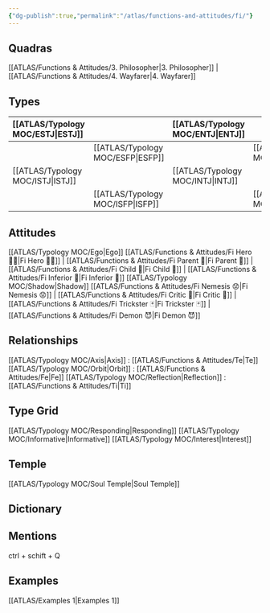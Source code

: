 ```yaml
---
{"dg-publish":true,"permalink":"/atlas/functions-and-attitudes/fi/"}
---
```



## Quadras
[[ATLAS/Functions & Attitudes/3. Philosopher\|3. Philosopher]] | [[ATLAS/Functions & Attitudes/4. Wayfarer\|4. Wayfarer]] 

## Types 

| [[ATLAS/Typology MOC/ESTJ\|ESTJ]]&nbsp; |  |  [[ATLAS/Typology MOC/ENTJ\|ENTJ]]      |  |
|:---------------|:-----------|:---------------|:---------------|
|  | [[ATLAS/Typology MOC/ESFP\|ESFP]]   |  | [[ATLAS/Typology MOC/ENFP\|ENFP]]       |
| [[ATLAS/Typology MOC/ISTJ\|ISTJ]]       | |  [[ATLAS/Typology MOC/INTJ\|INTJ]]      |   |
|  |  [[ATLAS/Typology MOC/ISFP\|ISFP]]  |    | [[ATLAS/Typology MOC/INFP\|INFP]]       |  

## Attitudes
[[ATLAS/Typology MOC/Ego\|Ego]]
[[ATLAS/Functions & Attitudes/Fi Hero 🦸‍♂️\|Fi Hero 🦸‍♂️]] | [[ATLAS/Functions & Attitudes/Fi Parent 🤰\|Fi Parent 🤰]] | [[ATLAS/Functions & Attitudes/Fi Child 🧒\|Fi Child 🧒]] | [[ATLAS/Functions & Attitudes/Fi Inferior 👶\|Fi Inferior 👶]]
[[ATLAS/Typology MOC/Shadow\|Shadow]] 
[[ATLAS/Functions & Attitudes/Fi Nemesis 😟\|Fi Nemesis 😟]] | [[ATLAS/Functions & Attitudes/Fi Critic 👵\|Fi Critic 👵]] | [[ATLAS/Functions & Attitudes/Fi Trickster 🃏\|Fi Trickster 🃏]] | [[ATLAS/Functions & Attitudes/Fi Demon 😈\|Fi Demon 😈]]

## Relationships 
[[ATLAS/Typology MOC/Axis\|Axis]] : [[ATLAS/Functions & Attitudes/Te\|Te]] 
[[ATLAS/Typology MOC/Orbit\|Orbit]] :  [[ATLAS/Functions & Attitudes/Fe\|Fe]] 
[[ATLAS/Typology MOC/Reflection\|Reflection]]  : [[ATLAS/Functions & Attitudes/Ti\|Ti]]

## Type Grid 
[[ATLAS/Typology MOC/Responding\|Responding]]
[[ATLAS/Typology MOC/Informative\|Informative]]
[[ATLAS/Typology MOC/Interest\|Interest]] 

## Temple 
[[ATLAS/Typology MOC/Soul Temple\|Soul Temple]]

## Dictionary


## Mentions 
ctrl + schift + Q

## Examples 
[[ATLAS/Examples 1\|Examples 1]] 
